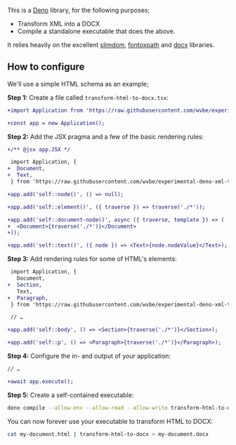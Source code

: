 This is a [Deno](https://deno.land/) library, for the following purposes;

- Transform XML into a DOCX
- Compile a standalone executable that does the above.

It relies heavily on the excellent [slimdom](https://github.com/bwrrp/slimdom.js),
[fontoxpath](https://github.com/FontoXML/fontoxpath) and [docx](https://github.com/dolanmiu/docx)
libraries.

## How to configure

We'll use a simple HTML schema as an example;

**Step 1:** Create a file called `transform-html-to-docx.tsx`:

```diff
+import Application from 'https://raw.githubusercontent.com/wvbe/experimental-deno-xml-to-docx/develop/mod.ts';

+const app = new Application();
```

**Step 2:** Add the JSX pragma and a few of the basic rendering rules:

```diff
+/** @jsx app.JSX */

 import Application, {
+  Document,
+  Text,
 } from 'https://raw.githubusercontent.com/wvbe/experimental-deno-xml-to-docx/develop/mod.ts';

+app.add('self::node()', () => null);

+app.add('self::element()', ({ traverse }) => traverse('./*'));

+app.add('self::document-node()', async ({ traverse, template }) => (
+  <Document>{traverse('./*')}</Document>
+));

+app.add('self::text()', ({ node }) => <Text>{node.nodeValue}</Text>);
```

**Step 3:** Add rendering rules for some of HTML's elements:

```diff
 import Application, {
   Document,
+  Section,
   Text,
+  Paragraph,
 } from 'https://raw.githubusercontent.com/wvbe/experimental-deno-xml-to-docx/develop/mod.ts';

 // …

+app.add('self::body', () => <Section>{traverse('./*')}</Section>);

+app.add('self::p', () => <Paragraph>{traverse('./*')}</Paragraph>);
```

**Step 4:** Configure the in- and output of your application:

```diff
// …

+await app.execute();
```

**Step 5:** Create a self-contained executable:

```sh
deno compile --allow-env --allow-read --allow-write transform-html-to-docx.tsx
```

You can now forever use your executable to transform HTML to DOCX:

```sh
cat my-document.html | transform-html-to-docx > my-document.docx
```